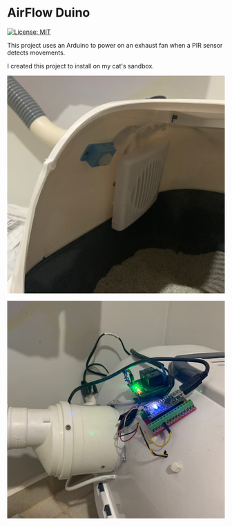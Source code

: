 # AirFlow Duino

[![License: MIT](https://img.shields.io/badge/License-MIT-yellow.svg)](https://opensource.org/licenses/MIT)

This project uses an Arduino to power on an exhaust fan when a PIR sensor detects movements.

I created this project to install on my cat's sandbox.


![Imagem 1](img-1.jpg)

![Imagem 2](img-2.jpg)

